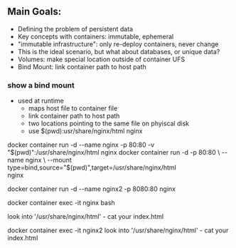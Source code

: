 ## Main Goals:

- Defining the problem of persistent data
- Key concepts with containers: immutable, ephemeral
- "immutable infrastructure": only re-deploy containers, never change
- This is the ideal scenario, but what about databases, or unique data?
- Volumes: make special location outside of container UFS 
-  Bind Mount: link container path to host path

### show a bind mount
- used at runtime
  - maps host file to container file
  - link container path to host path 
  - two locations pointing to the same file on phyiscal disk
  - use $(pwd):usr/share/nginx/html nginx


docker container run -d --name nginx -p 80:80 -v "$(pwd)":/usr/share/nginx/html nginx 
 docker container run -d -p 80:80 \
  --name nginx \
  --mount type=bind,source="$(pwd)",target=/usr/share/nginx/html \
  nginx

docker container run -d --name nginx2 -p 8080:80 nginx

docker container exec -it nginx bash

look into '/usr/share/nginx/html' - cat your index.html

docker container exec -it nginx2
look into '/usr/share/nginx/html' - cat your index.html